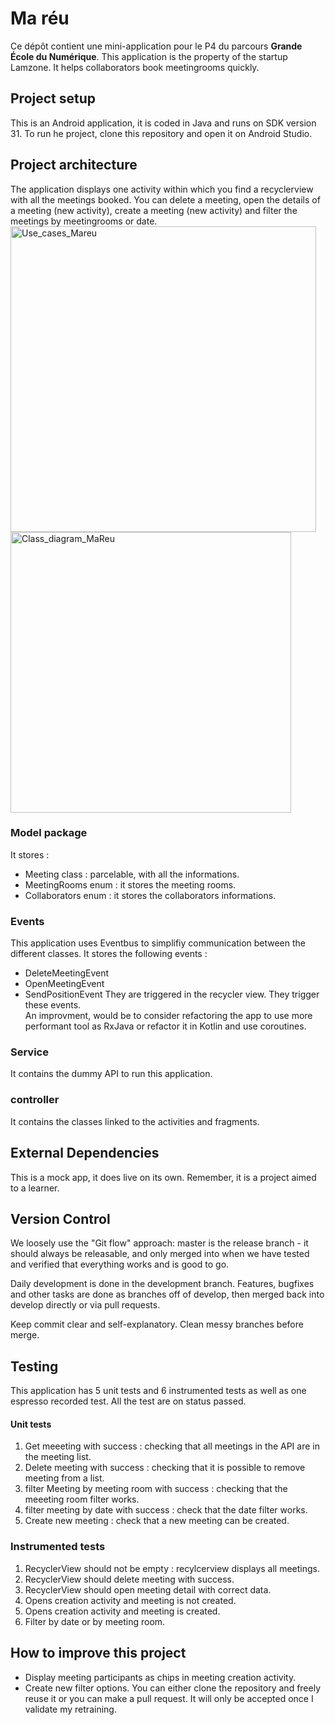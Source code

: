 # Ma réu

Ce dépôt contient une mini-application pour le P4 du parcours **Grande École du Numérique**. 
This application is the property of the startup Lamzone. It helps collaborators book meetingrooms quickly. 

## Project setup

This is an Android application, it is coded in Java and runs on SDK version 31. To run he project, clone this repository and open it on Android Studio. 

## Project architecture

The application displays one activity within which you find a recyclerview with all the meetings booked. You can delete a meeting, open the details of a meeting (new activity), create a meeting (new activity) and filter the meetings by meetingrooms or date.
<img width="489" alt="Use_cases_Mareu" src="https://user-images.githubusercontent.com/73855044/148439478-c70ebc41-453e-4f0a-86cc-339d7074375a.png">
<img width="449" alt="Class_diagram_MaReu" src="https://user-images.githubusercontent.com/73855044/148439509-dc8bdd91-056a-4b3c-bb09-a254780dec36.png">

### Model package

It stores : 
  * Meeting class : parcelable, with all the informations.
  * MeetingRooms enum : it stores the meeting rooms.
  * Collaborators enum : it stores the collaborators informations.

### Events

This application uses Eventbus to simplifiy communication between the different classes. It stores the following events : 
  * DeleteMeetingEvent
  * OpenMeetingEvent
  * SendPositionEvent
They are triggered in the recycler view. They trigger these events.  
An improvment, would be to consider refactoring the app to use more performant tool as RxJava or refactor it in Kotlin and use coroutines. 

### Service

It contains the dummy API to run this application. 

### controller

It contains the classes linked to the activities and fragments. 

## External Dependencies

This is a mock app, it does live on its own. Remember, it is a project aimed to a learner. 

## Version Control

We loosely use the "Git flow" approach: master is the release branch - it should always be releasable, and only merged into when we have tested and verified that everything works and is good to go. 

Daily development is done in the development branch. Features, bugfixes and other tasks are done as branches off of develop, then merged back into develop directly or via pull requests.

Keep commit clear and self-explanatory. Clean messy branches before merge. 

## Testing

This application has 5 unit tests and 6 instrumented tests as well as one espresso recorded test. All the test are on status passed. 

#### Unit tests
1. Get meeeting with success : checking that all meetings in the API are in the meeting list.
2. Delete meeting with success : checking that it is possible to remove meeting from a list. 
3. filter Meeting by meeting room with success : checking that the meeeting room filter works. 
4. filter meeting by date with success : check that the date filter works. 
5. Create new meeting : check that a new meeting can be created.  

### Instrumented tests
1. RecyclerView should not be empty : recylcerview displays all meetings.
2. RecyclerView should delete meeting with success. 
3. RecyclerView should open meeting detail with correct data. 
4. Opens creation activity and meeting is not created.
5. Opens creation activity and meeting is created.
6. Filter by date or by meeting room.

## How to improve this project

* Display meeting participants as chips in meeting creation activity. 
* Create new filter options. 
You can either clone the repository and freely reuse it or you can make a pull request. It will only be accepted once I validate my retraining. 
